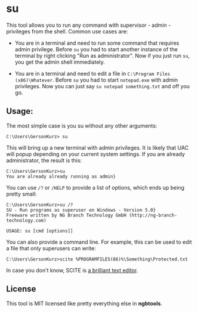# su

This tool allows you to run any command with supervisor - admin - privileges from the shell. Common use cases are:

- You are in a terminal and need to run some command that requires admin privilege. Before `su` you had to start another instance of the terminal by right clicking "Run as administrator". Now if you just run `su`, you get the admin shell immediately.

- You are in a terminal and need to edit a file in `C:\Program Files (x86)\Whatever`. Before `su` you had to start `notepad.exe` with admin privileges. Now you can just say `su notepad something.txt` and off you go.

## Usage:

The most simple case is you su without any other arguments:

	C:\Users\GersonKurz> su

This will bring up a new terminal with admin privileges. It is likely that UAC will popup depending on your current system settings. If you are already administrator, the result is this:

	C:\Users\GersonKurz>su
	You are already already running as admin}

You can use `/?` or `/HELP` to provide a list of options, which ends up being pretty small:

	C:\Users\GersonKurz>su /?
	SU - Run programs as superuser on Windows - Version 5.0}
	Freeware written by NG Branch Technology GmbH (http://ng-branch-technology.com)

	USAGE: su [cmd [options]]

You can also provide a command line. For example, this can be used to edit a file that only superusers can write:

	C:\Users\GersonKurz>scite %PROGRAMFILES(86)%\Something\Protected.txt

In case you don't know, SCITE is [a brilliant text editor](https://www.scintilla.org/SciTE.html).

## License

This tool is MIT licensed like pretty everything else in **ngbtools**.
